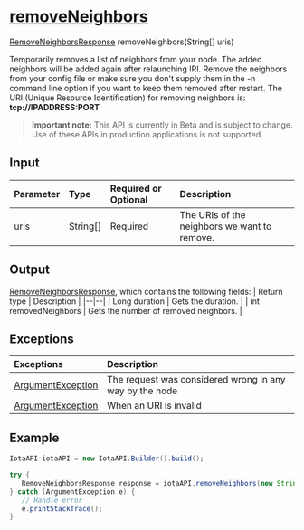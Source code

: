 
# [removeNeighbors](https://github.com/iotaledger/iota-java/blob/master/jota/src/main/java/org/iota/jota/IotaAPICore.java#L210)
 [RemoveNeighborsResponse](https://github.com/iotaledger/iota-java/blob/master/jota/src/main/java/org/iota/jota/dto/response/RemoveNeighborsResponse.java) removeNeighbors(String[] uris)

Temporarily removes a list of neighbors from your node. The added neighbors will be added again after relaunching IRI. Remove the neighbors from your config file or make sure you don't supply them in the -n command line option if you want to keep them removed after restart.  The URI (Unique Resource Identification) for removing neighbors is: **tcp://IPADDRESS:PORT**
> **Important note:** This API is currently in Beta and is subject to change. Use of these APIs in production applications is not supported.

## Input
| Parameter       | Type | Required or Optional | Description |
|:---------------|:--------|:--------| :--------|
| uris | String[] | Required | The URIs of the neighbors we want to remove. |
    
## Output
[RemoveNeighborsResponse](https://github.com/iotaledger/iota-java/blob/master/jota/src/main/java/org/iota/jota/dto/response/RemoveNeighborsResponse.java), which contains the following fields:
| Return type | Description |
|--|--|
| Long duration | Gets the duration. |
| int removedNeighbors | Gets the number of removed neighbors. |

## Exceptions
| Exceptions     | Description |
|:---------------|:--------|
| [ArgumentException](https://github.com/iotaledger/iota-java/blob/master/jota/src/main/java/org/iota/jota/error/ArgumentException.java) | The request was considered wrong in any way by the node |
| [ArgumentException](https://github.com/iotaledger/iota-java/blob/master/jota/src/main/java/org/iota/jota/error/ArgumentException.java) | When an URI is invalid |


 ## Example
 
 ```Java
 IotaAPI iotaAPI = new IotaAPI.Builder().build();

try { 
    RemoveNeighborsResponse response = iotaAPI.removeNeighbors(new String[]{"tcp://8.8.8.8:14265", "tcp://8.8.8.8:14265"});
} catch (ArgumentException e) { 
    // Handle error
    e.printStackTrace(); 
}
 ```
